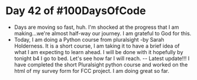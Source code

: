 # Day 42 of #100DaysOfCode
- Days are moving so fast, huh. I'm shocked at the progress that I am making...we're almost half-way our journey. I am grateful to God for this.
- Today, I am doing a Python course from pluralsight -by Sarah Holderness. It is a short course, I am taking it to have a brief idea of what I am expecting to learn ahead. I will be done with it hopefully by tonight b4 I go to bed. Let's see how far I will reach.
-- Latest update!!! I have completed the short Pluralsight python course and worked on the html of my survey form for FCC project. I am doing great so far.
